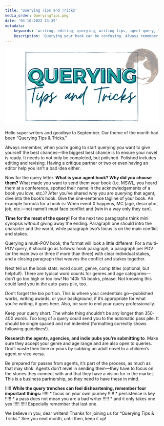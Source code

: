 ```yaml
---
title: 'Querying Tips and Tricks'
media_order: QueryingTips.png
date: '04-10-2022 13:39'
metadata:
    keywords: 'writing, editing, querying, writing tips, agent query, literary agent'
    Description: 'Querying your book can be confusing. Always remember, when you’re going to start querying you want to give yourself the best chance. Use these tips to get you on your way!'
---
```


![Querying Tips and Tricks](QueryingTips.png "QueryingTips")

Hello super writers and goodbye to September. Our theme of the month had been “Querying Tips & Tricks.”

Always remember, when you’re going to start querying you want to give yourself the best chances—the biggest best chance is to ensure your novel is ready. It needs to not only be completed, but polished. Polished includes editing and revising. Having a critique partner or two or even having an editor help you isn’t a bad idea either.

Now for the query letter. **What is your agent hook? Why did you choose them?** What made you want to send them your book (i.e. MSWL, you heard them at a conference, spotted their name in the acknowledgements of a book you love, etc.)? After you’ve shared why you are querying that agent, dive into the book’s hook. Give the one-sentence tagline of your book. An example formula for a hook is: When event X happens, MC (age, descriptor, job, etc.—not name!) must face conflict and [win in a way only they can]. 

**Time for the meat of the query!** For the next two paragraphs think mini synopsis _without_ giving away the ending. Paragraph one should intro the character and the world, while paragraph two’s focus is on the main conflict and stakes. 

Querying a multi-POV book, the format will look a little different. For a multi-POV query, it should go as follows: hook paragraph, a paragraph per POV (or the main two or three if more than three) with clear individual stakes, and a closing paragraph that weaves the conflict and stakes together. 

Next tell us the book stats: word count, genre, comp titles (optional, but helpful!). There are typical word counts for genres and age categories—don’t go too high or too low! No 140k YA books, please. Not knowing this could land you in the auto-pass pile, too. 

Don’t forget the bio portion. This is where your credentials go—published works, writing awards, or your background, if it’s appropriate for what you’re writing, it goes here. Also, be sure to end your query professionally.

Keep your query short. The whole thing shouldn’t be any longer than 350-400 words. Too long of a query could send you to the automatic pass pile. It should be single spaced and not indented (formatting correctly shows following guidelines!). 

**Research the agents, agencies, and indie pubs you’re submitting to**. Make sure they accept your genre and age range and are also open to queries. Don’t waste their time or yours by subbing an adult novel to a children’s agent or vice versa. 

Be prepared for passes from agents, it’s part of the process, as much as that may stink. Agents don’t revel in sending them—they have to focus on the stories they connect with and that they have a vision for in the market. This is a business partnership, so they need to have these in mind.

!!!!! **While the query trenches can feel disheartening, remember four important things:** 
!!!!! * focus on your own journey 
!!!!! * persistence is key 
!!!!! * a pass does not mean you are a bad writer
!!!!! * and it only takes one yes
!!!!! 
!!!!! Especially remember that last one.

We believe in you, dear writers! Thanks for joining us for “Querying Tips & Tricks.” See you next month, until then, keep it up!